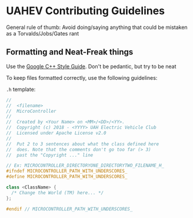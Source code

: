 # UAHEV Contributing Guidelines

General rule of thumb: Avoid doing/saying anything that could be mistaken as a Torvalds/Jobs/Gates rant

## Formatting and Neat-Freak things

Use the [Google C++ Style Guide](https://google.github.io/styleguide/cppguide.html). Don't be pedantic, but try to be neat

To keep files formatted correctly, use the following guidelines:

`.h` template:
```Cpp
//
//  <filename>
//  MicroController
//
//  Created by <Your Name> on <MM>/<DD>/<YY>.
//  Copyright (c) 2018 - <YYYY> UAH Electric Vehicle Club
//  Licensed under Apache License v2.0
//
//  Put 2 to 3 sentences about what the class defined here
//  does. Note that the comments don't go too far (> 3)
//  past the "Copyright ..." line

// Ex: MICROCONTROLLER_DIRECTORYONE_DIRECTORYTWO_FILENAME_H_
#ifndef MICROCONTROLLER_PATH_WITH_UNDERSCORES_
#define MICROCONTROLLER_PATH_WITH_UNDERSCORES_

class <ClassName> {
  /* Change the World (TM) here... */
};

#endif // MICROCONTROLLER_PATH_WITH_UNDERSCORES_
```
